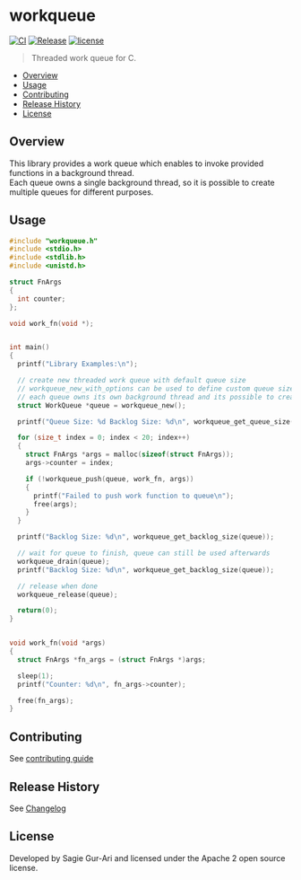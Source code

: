 # workqueue

[![CI](https://github.com/sagiegurari/c_workqueue/workflows/CI/badge.svg?branch=master)](https://github.com/sagiegurari/c_workqueue/actions)
[![Release](https://img.shields.io/github/v/release/sagiegurari/c_workqueue)](https://github.com/sagiegurari/c_workqueue/releases)
[![license](https://img.shields.io/github/license/sagiegurari/c_workqueue)](https://github.com/sagiegurari/c_workqueue/blob/master/LICENSE)

> Threaded work queue for C.

* [Overview](#overview)
* [Usage](#usage)
* [Contributing](.github/CONTRIBUTING.md)
* [Release History](CHANGELOG.md)
* [License](#license)

<a name="overview"></a>
## Overview
This library provides a work queue which enables to invoke provided functions in a background thread.<br>
Each queue owns a single background thread, so it is possible to create multiple queues for different purposes.

<a name="usage"></a>
## Usage

```c
#include "workqueue.h"
#include <stdio.h>
#include <stdlib.h>
#include <unistd.h>

struct FnArgs
{
  int counter;
};

void work_fn(void *);


int main()
{
  printf("Library Examples:\n");

  // create new threaded work queue with default queue size
  // workqueue_new_with_options can be used to define custom queue size
  // each queue owns its own background thread and its possible to create many queues in parallel.
  struct WorkQueue *queue = workqueue_new();

  printf("Queue Size: %d Backlog Size: %d\n", workqueue_get_queue_size(queue), workqueue_get_backlog_size(queue));

  for (size_t index = 0; index < 20; index++)
  {
    struct FnArgs *args = malloc(sizeof(struct FnArgs));
    args->counter = index;

    if (!workqueue_push(queue, work_fn, args))
    {
      printf("Failed to push work function to queue\n");
      free(args);
    }
  }

  printf("Backlog Size: %d\n", workqueue_get_backlog_size(queue));

  // wait for queue to finish, queue can still be used afterwards
  workqueue_drain(queue);
  printf("Backlog Size: %d\n", workqueue_get_backlog_size(queue));

  // release when done
  workqueue_release(queue);

  return(0);
}


void work_fn(void *args)
{
  struct FnArgs *fn_args = (struct FnArgs *)args;

  sleep(1);
  printf("Counter: %d\n", fn_args->counter);

  free(fn_args);
}
```

## Contributing
See [contributing guide](.github/CONTRIBUTING.md)

<a name="history"></a>
## Release History

See [Changelog](CHANGELOG.md)

<a name="license"></a>
## License
Developed by Sagie Gur-Ari and licensed under the Apache 2 open source license.
